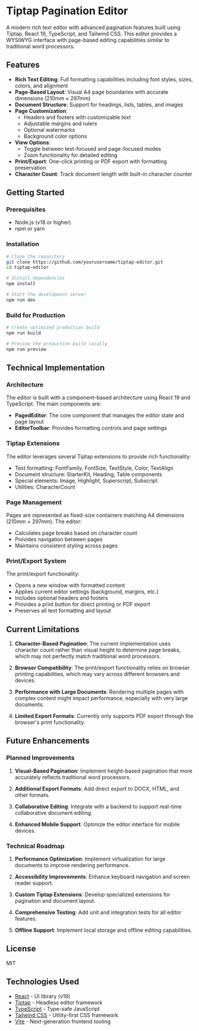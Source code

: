 # Tiptap Pagination Editor

A modern rich text editor with advanced pagination features built using Tiptap, React 19, TypeScript, and Tailwind CSS. This editor provides a WYSIWYG interface with page-based editing capabilities similar to traditional word processors.

## Features

- **Rich Text Editing**: Full formatting capabilities including font styles, sizes, colors, and alignment
- **Page-Based Layout**: Visual A4 page boundaries with accurate dimensions (210mm × 297mm)
- **Document Structure**: Support for headings, lists, tables, and images
- **Page Customization**: 
  - Headers and footers with customizable text
  - Adjustable margins and rulers
  - Optional watermarks
  - Background color options
- **View Options**:
  - Toggle between text-focused and page-focused modes
  - Zoom functionality for detailed editing
- **Print/Export**: One-click printing or PDF export with formatting preservation
- **Character Count**: Track document length with built-in character counter

## Getting Started

### Prerequisites

- Node.js (v18 or higher)
- npm or yarn

### Installation

```bash
# Clone the repository
git clone https://github.com/yourusername/tiptap-editor.git
cd tiptap-editor

# Install dependencies
npm install

# Start the development server
npm run dev
```

### Build for Production

```bash
# Create optimized production build
npm run build

# Preview the production build locally
npm run preview
```

## Technical Implementation

### Architecture

The editor is built with a component-based architecture using React 19 and TypeScript. The main components are:

- **PagedEditor**: The core component that manages the editor state and page layout
- **EditorToolbar**: Provides formatting controls and page settings

### Tiptap Extensions

The editor leverages several Tiptap extensions to provide rich functionality:

- Text formatting: FontFamily, FontSize, TextStyle, Color, TextAlign
- Document structure: StarterKit, Heading, Table components
- Special elements: Image, Highlight, Superscript, Subscript
- Utilities: CharacterCount

### Page Management

Pages are represented as fixed-size containers matching A4 dimensions (210mm × 297mm). The editor:

- Calculates page breaks based on character count
- Provides navigation between pages
- Maintains consistent styling across pages

### Print/Export System

The print/export functionality:

- Opens a new window with formatted content
- Applies current editor settings (background, margins, etc.)
- Includes optional headers and footers
- Provides a print button for direct printing or PDF export
- Preserves all text formatting and layout

## Current Limitations

1. **Character-Based Pagination**: The current implementation uses character count rather than visual height to determine page breaks, which may not perfectly match traditional word processors.

2. **Browser Compatibility**: The print/export functionality relies on browser printing capabilities, which may vary across different browsers and devices.

3. **Performance with Large Documents**: Rendering multiple pages with complex content might impact performance, especially with very large documents.

4. **Limited Export Formats**: Currently only supports PDF export through the browser's print functionality.

## Future Enhancements

### Planned Improvements

1. **Visual-Based Pagination**: Implement height-based pagination that more accurately reflects traditional word processors.

2. **Additional Export Formats**: Add direct export to DOCX, HTML, and other formats.

3. **Collaborative Editing**: Integrate with a backend to support real-time collaborative document editing.

4. **Enhanced Mobile Support**: Optimize the editor interface for mobile devices.

### Technical Roadmap

1. **Performance Optimization**: Implement virtualization for large documents to improve rendering performance.

2. **Accessibility Improvements**: Enhance keyboard navigation and screen reader support.

3. **Custom Tiptap Extensions**: Develop specialized extensions for pagination and document layout.

4. **Comprehensive Testing**: Add unit and integration tests for all editor features.

5. **Offline Support**: Implement local storage and offline editing capabilities.

## License

MIT

## Technologies Used

- [React](https://react.dev/) - UI library (v19)
- [Tiptap](https://tiptap.dev/) - Headless editor framework
- [TypeScript](https://www.typescriptlang.org/) - Type-safe JavaScript
- [Tailwind CSS](https://tailwindcss.com/) - Utility-first CSS framework
- [Vite](https://vitejs.dev/) - Next-generation frontend tooling
